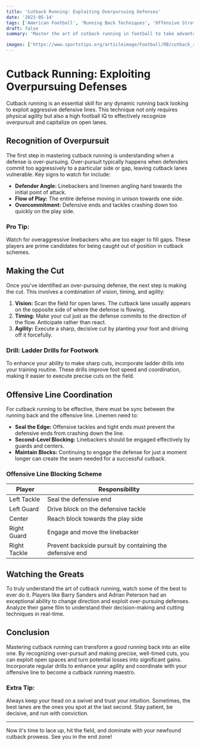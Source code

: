 ```yaml
---
title: 'Cutback Running: Exploiting Overpursuing Defenses'
date: '2023-05-14'
tags: ['American Football', 'Running Back Techniques', 'Offensive Strategies', 'Coaching Tips', 'Player Development']
draft: false
summary: 'Master the art of cutback running in football to take advantage of over-pursuing defenses. Learn how to recognize tendencies and make sharp cuts to exploit open spaces.'

images: ['https://www.sportstips.org/articleimage/Football/RB/cutback_running_exploiting_overpursuing_defenses.webp']
---
```


# Cutback Running: Exploiting Overpursuing Defenses

Cutback running is an essential skill for any dynamic running back looking to exploit aggressive defensive lines. This technique not only requires physical agility but also a high football IQ to effectively recognize overpursuit and capitalize on open lanes.

## Recognition of Overpursuit

The first step in mastering cutback running is understanding when a defense is over-pursuing. Over-pursuit typically happens when defenders commit too aggressively to a particular side or gap, leaving cutback lanes vulnerable. Key signs to watch for include:

- **Defender Angle:** Linebackers and linemen angling hard towards the initial point of attack.
- **Flow of Play:** The entire defense moving in unison towards one side.
- **Overcommitment:** Defensive ends and tackles crashing down too quickly on the play side.

### Pro Tip:
Watch for overaggressive linebackers who are too eager to fill gaps. These players are prime candidates for being caught out of position in cutback schemes.

## Making the Cut

Once you've identified an over-pursuing defense, the next step is making the cut. This involves a combination of vision, timing, and agility:

1. **Vision:** Scan the field for open lanes. The cutback lane usually appears on the opposite side of where the defense is flowing.
2. **Timing:** Make your cut just as the defense commits to the direction of the flow. Anticipate rather than react.
3. **Agility:** Execute a sharp, decisive cut by planting your foot and driving off it forcefully.

### Drill: Ladder Drills for Footwork

To enhance your ability to make sharp cuts, incorporate ladder drills into your training routine. These drills improve foot speed and coordination, making it easier to execute precise cuts on the field.

## Offensive Line Coordination

For cutback running to be effective, there must be sync between the running back and the offensive line. Linemen need to:
- **Seal the Edge:** Offensive tackles and tight ends must prevent the defensive ends from crashing down the line.
- **Second-Level Blocking:** Linebackers should be engaged effectively by guards and centers.
- **Maintain Blocks:** Continuing to engage the defense for just a moment longer can create the seam needed for a successful cutback.

### Offensive Line Blocking Scheme

| Player         | Responsibility                                             |
|----------------|------------------------------------------------------------|
| Left Tackle    | Seal the defensive end                                      |
| Left Guard     | Drive block on the defensive tackle                        |
| Center         | Reach block towards the play side                          |
| Right Guard    | Engage and move the linebacker                             |
| Right Tackle   | Prevent backside pursuit by containing the defensive end   |

## Watching the Greats

To truly understand the art of cutback running, watch some of the best to ever do it. Players like Barry Sanders and Adrian Peterson had an exceptional ability to change direction and exploit over-pursuing defenses. Analyze their game film to understand their decision-making and cutting techniques in real-time.

## Conclusion

Mastering cutback running can transform a good running back into an elite one. By recognizing over-pursuit and making precise, well-timed cuts, you can exploit open spaces and turn potential losses into significant gains. Incorporate regular drills to enhance your agility and coordinate with your offensive line to become a cutback running maestro.

### Extra Tip:
Always keep your head on a swivel and trust your intuition. Sometimes, the best lanes are the ones you spot at the last second. Stay patient, be decisive, and run with conviction.

---

Now it's time to lace up, hit the field, and dominate with your newfound cutback prowess. See you in the end zone!
```